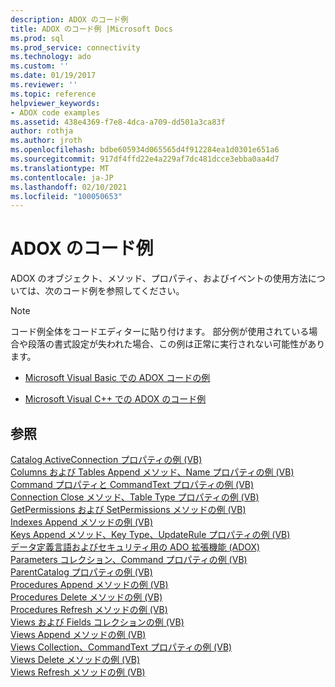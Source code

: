 ```yaml
---
description: ADOX のコード例
title: ADOX のコード例 |Microsoft Docs
ms.prod: sql
ms.prod_service: connectivity
ms.technology: ado
ms.custom: ''
ms.date: 01/19/2017
ms.reviewer: ''
ms.topic: reference
helpviewer_keywords:
- ADOX code examples
ms.assetid: 438e4369-f7e8-4dca-a709-dd501a3ca83f
author: rothja
ms.author: jroth
ms.openlocfilehash: bdbe605934d065565d4f912284ea1d0301e651a6
ms.sourcegitcommit: 917df4ffd22e4a229af7dc481dcce3ebba0aa4d7
ms.translationtype: MT
ms.contentlocale: ja-JP
ms.lasthandoff: 02/10/2021
ms.locfileid: "100050653"
---
```

# <a name="adox-code-examples"></a>ADOX のコード例
ADOX のオブジェクト、メソッド、プロパティ、およびイベントの使用方法については、次のコード例を参照してください。  
  
> [!NOTE]
>  コード例全体をコードエディターに貼り付けます。 部分例が使用されている場合や段落の書式設定が失われた場合、この例は正常に実行されない可能性があります。  
  
-   [Microsoft Visual Basic での ADOX コードの例](./adox-code-examples-in-microsoft-visual-basic.md)  
  
-   [Microsoft Visual C++ での ADOX のコード例](./adox-code-examples-in-microsoft-visual-c.md)  
  
## <a name="see-also"></a>参照  
 [Catalog ActiveConnection プロパティの例 (VB)](./catalog-activeconnection-property-example-vb.md)   
 [Columns および Tables Append メソッド、Name プロパティの例 (VB)](./columns-and-tables-append-methods-name-property-example-vb.md)   
 [Command プロパティと CommandText プロパティの例 (VB)](./command-and-commandtext-properties-example-vb.md)   
 [Connection Close メソッド、Table Type プロパティの例 (VB)](./connection-close-method-table-type-property-example-vb.md)   
 [GetPermissions および SetPermissions メソッドの例 (VB)](./getpermissions-and-setpermissions-methods-example-vb.md)   
 [Indexes Append メソッドの例 (VB)](./indexes-append-method-example-vb.md)   
 [Keys Append メソッド、Key Type、UpdateRule プロパティの例 (VB)](./keys-append-method-key-type-relatedcolumn-relatedtable-example-vb.md)   
 [データ定義言語およびセキュリティ用の ADO 拡張機能 (ADOX)](../../guide/extensions/ado-extensions-for-data-definition-language-and-security-adox.md)   
 [Parameters コレクション、Command プロパティの例 (VB)](./parameters-collection-command-property-example-vb.md)   
 [ParentCatalog プロパティの例 (VB)](./parentcatalog-property-example-vb.md)   
 [Procedures Append メソッドの例 (VB)](./procedures-append-method-example-vb.md)   
 [Procedures Delete メソッドの例 (VB)](./procedures-delete-method-example-vb.md)   
 [Procedures Refresh メソッドの例 (VB)](./procedures-refresh-method-example-vb.md)   
 [Views および Fields コレクションの例 (VB)](./views-and-fields-collections-example-vb.md)   
 [Views Append メソッドの例 (VB)](./views-append-method-example-vb.md)   
 [Views Collection、CommandText プロパティの例 (VB)](./views-collection-commandtext-property-example-vb.md)   
 [Views Delete メソッドの例 (VB)](./views-delete-method-example-vb.md)   
 [Views Refresh メソッドの例 (VB)](./views-refresh-method-example-vb.md)